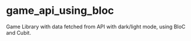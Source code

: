 # game_api_using_bloc

Game Library with data fetched from API with dark/light mode, using BloC and Cubit.

